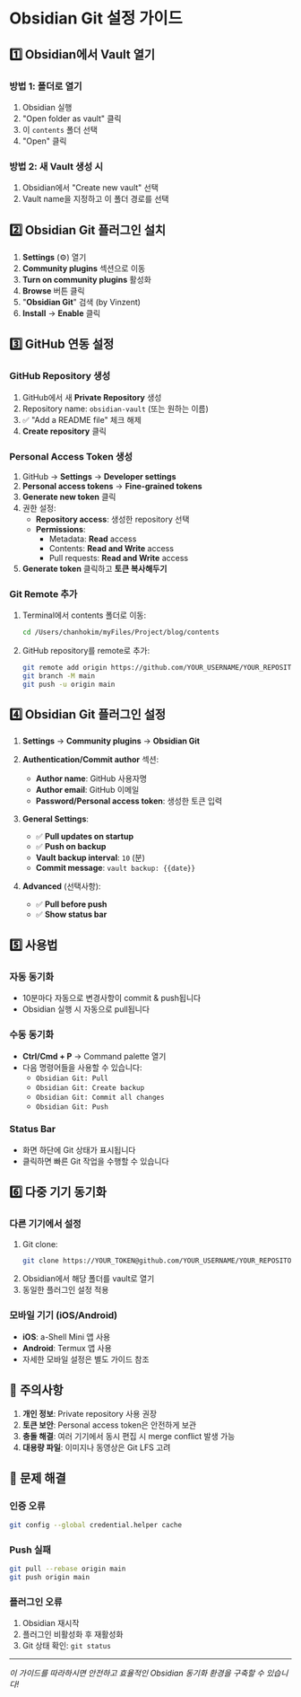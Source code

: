 # Obsidian Git 설정 가이드

## 1️⃣ Obsidian에서 Vault 열기

### 방법 1: 폴더로 열기

1. Obsidian 실행
2. "Open folder as vault" 클릭
3. 이 `contents` 폴더 선택
4. "Open" 클릭

### 방법 2: 새 Vault 생성 시

1. Obsidian에서 "Create new vault" 선택
2. Vault name을 지정하고 이 폴더 경로를 선택

## 2️⃣ Obsidian Git 플러그인 설치

1. **Settings** (⚙️) 열기
2. **Community plugins** 섹션으로 이동
3. **Turn on community plugins** 활성화
4. **Browse** 버튼 클릭
5. "**Obsidian Git**" 검색 (by Vinzent)
6. **Install** → **Enable** 클릭

## 3️⃣ GitHub 연동 설정

### GitHub Repository 생성

1. GitHub에서 새 **Private Repository** 생성
2. Repository name: `obsidian-vault` (또는 원하는 이름)
3. ✅ "Add a README file" 체크 해제
4. **Create repository** 클릭

### Personal Access Token 생성

1. GitHub → **Settings** → **Developer settings**
2. **Personal access tokens** → **Fine-grained tokens**
3. **Generate new token** 클릭
4. 권한 설정:
   - **Repository access**: 생성한 repository 선택
   - **Permissions**:
     - Metadata: **Read** access
     - Contents: **Read and Write** access
     - Pull requests: **Read and Write** access
5. **Generate token** 클릭하고 **토큰 복사해두기**

### Git Remote 추가

1. Terminal에서 contents 폴더로 이동:

   ```bash
   cd /Users/chanhokim/myFiles/Project/blog/contents
   ```

2. GitHub repository를 remote로 추가:
   ```bash
   git remote add origin https://github.com/YOUR_USERNAME/YOUR_REPOSITORY.git
   git branch -M main
   git push -u origin main
   ```

## 4️⃣ Obsidian Git 플러그인 설정

1. **Settings** → **Community plugins** → **Obsidian Git**
2. **Authentication/Commit author** 섹션:

   - **Author name**: GitHub 사용자명
   - **Author email**: GitHub 이메일
   - **Password/Personal access token**: 생성한 토큰 입력

3. **General Settings**:

   - ✅ **Pull updates on startup**
   - ✅ **Push on backup**
   - **Vault backup interval**: `10` (분)
   - **Commit message**: `vault backup: {{date}}`

4. **Advanced** (선택사항):
   - ✅ **Pull before push**
   - ✅ **Show status bar**

## 5️⃣ 사용법

### 자동 동기화

- 10분마다 자동으로 변경사항이 commit & push됩니다
- Obsidian 실행 시 자동으로 pull됩니다

### 수동 동기화

- **Ctrl/Cmd + P** → Command palette 열기
- 다음 명령어들을 사용할 수 있습니다:
  - `Obsidian Git: Pull`
  - `Obsidian Git: Create backup`
  - `Obsidian Git: Commit all changes`
  - `Obsidian Git: Push`

### Status Bar

- 화면 하단에 Git 상태가 표시됩니다
- 클릭하면 빠른 Git 작업을 수행할 수 있습니다

## 6️⃣ 다중 기기 동기화

### 다른 기기에서 설정

1. Git clone:
   ```bash
   git clone https://YOUR_TOKEN@github.com/YOUR_USERNAME/YOUR_REPOSITORY.git
   ```
2. Obsidian에서 해당 폴더를 vault로 열기
3. 동일한 플러그인 설정 적용

### 모바일 기기 (iOS/Android)

- **iOS**: a-Shell Mini 앱 사용
- **Android**: Termux 앱 사용
- 자세한 모바일 설정은 별도 가이드 참조

## 🚨 주의사항

1. **개인 정보**: Private repository 사용 권장
2. **토큰 보안**: Personal access token은 안전하게 보관
3. **충돌 해결**: 여러 기기에서 동시 편집 시 merge conflict 발생 가능
4. **대용량 파일**: 이미지나 동영상은 Git LFS 고려

## 🔧 문제 해결

### 인증 오류

```bash
git config --global credential.helper cache
```

### Push 실패

```bash
git pull --rebase origin main
git push origin main
```

### 플러그인 오류

1. Obsidian 재시작
2. 플러그인 비활성화 후 재활성화
3. Git 상태 확인: `git status`

---

_이 가이드를 따라하시면 안전하고 효율적인 Obsidian 동기화 환경을 구축할 수 있습니다!_
